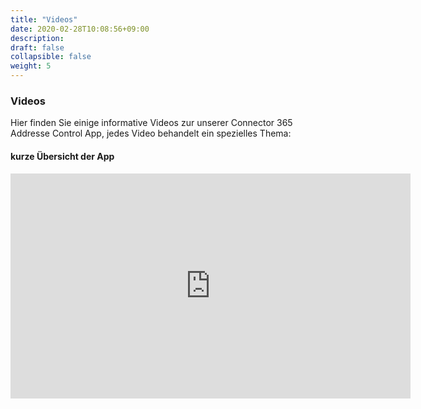 ```yaml
---
title: "Videos"
date: 2020-02-28T10:08:56+09:00
description: 
draft: false
collapsible: false
weight: 5
---
```

### Videos

Hier finden Sie einige informative Videos zur unserer Connector 365 Addresse Control App, jedes Video behandelt ein spezielles Thema:

#### kurze Übersicht der App
<p style="text-align: center;">
<iframe width="640" height="360" src="https://www.youtube.com/embed/xV5mQf16gc8" title="YouTube video player" frameborder="0" allow="accelerometer; autoplay; clipboard-write; encrypted-media; gyroscope; picture-in-picture" allowfullscreen></iframe>
</p>